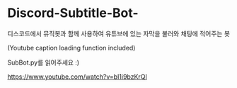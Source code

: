 # Discord-Subtitle-Bot-
디스코드에서 뮤직봇과 함께 사용하여 유튜브에 있는 자막을 불러와 채팅에 적어주는 봇

(Youtube caption loading function included)



SubBot.py를 읽어주세요 :)


https://www.youtube.com/watch?v=bI1i9bzKrQI
